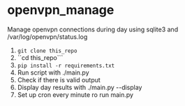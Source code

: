# openvpn_manage

Manage openvpn connections during day using sqlite3 and /var/log/openvpn/status.log

1. ```git clone this_repo```
2. ``cd this_repo```
3. ```pip install -r requirements.txt```
4. Run script with ./main.py
5. Check if there is valid output
6. Display day results with ./main.py --display
7. Set up cron every minute ro run main.py
